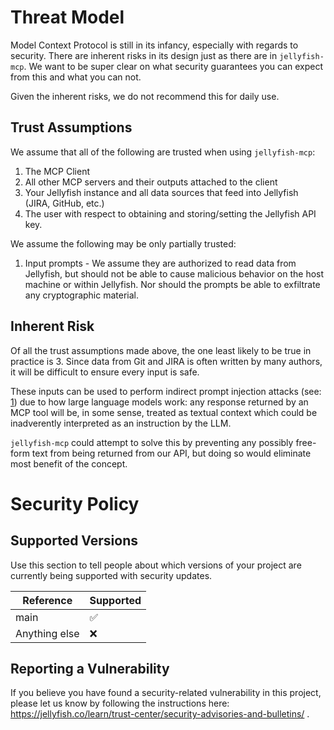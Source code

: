 # Threat Model
Model Context Protocol is still in its infancy, especially with regards to security. There are inherent risks in its design just as there are in `jellyfish-mcp`. We want to be super clear on what security guarantees you can expect from this and what you can not.

Given the inherent risks, we do not recommend this for daily use.

## Trust Assumptions
We assume that all of the following are trusted when using `jellyfish-mcp`:

1. The MCP Client
2. All other MCP servers and their outputs attached to the client
3. Your Jellyfish instance and all data sources that feed into Jellyfish (JIRA, GitHub, etc.)
4. The user with respect to obtaining and storing/setting the Jellyfish API key.

We assume the following may be only partially trusted:

1. Input prompts - We assume they are authorized to read data from Jellyfish, but should not be able to cause malicious behavior on the host machine or within Jellyfish. Nor should the prompts be able to exfiltrate any cryptographic material.

## Inherent Risk

Of all the trust assumptions made above, the one least likely to be true in practice is 3. Since data from Git and JIRA is often written by many authors, it will be difficult to ensure every input is safe.

These inputs can be used to perform indirect prompt injection attacks (see: [1](https://genai.owasp.org/llmrisk/llm01-prompt-injection/)) due to how large language models work: any response returned by an MCP tool will be, in some sense, treated as textual context which could be inadverently interpreted as an instruction by the LLM.

`jellyfish-mcp` could attempt to solve this by preventing any possibly free-form text from being returned from our API, but doing so would eliminate most benefit of the concept.

# Security Policy

## Supported Versions

Use this section to tell people about which versions of your project are
currently being supported with security updates.

| Reference | Supported          |
| ------- | ------------------ |
| main   | :white_check_mark:  |
| Anything else | :x:        |

## Reporting a Vulnerability

If you believe you have found a security-related vulnerability in this project, please let us know by following the instructions here: https://jellyfish.co/learn/trust-center/security-advisories-and-bulletins/ .

